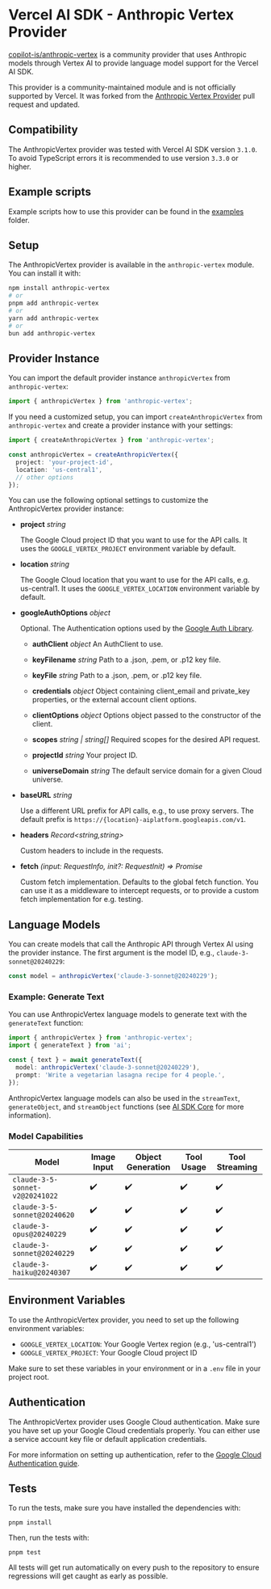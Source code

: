 # Vercel AI SDK - Anthropic Vertex Provider

[copilot-is/anthropic-vertex](https://github.com/copilot-is/anthropic-vertex) is a community provider that uses Anthropic models through Vertex AI to provide language model support for the Vercel AI SDK.

This provider is a community-maintained module and is not officially supported by Vercel. It was forked from the [Anthropic Vertex Provider](https://github.com/vercel/ai/pull/2482) pull request and updated.

## Compatibility

The AnthropicVertex provider was tested with Vercel AI SDK version `3.1.0`. To avoid TypeScript errors it is recommended to use version `3.3.0` or higher.

## Example scripts

Example scripts how to use this provider can be found in the [examples](./examples) folder.

## Setup

The AnthropicVertex provider is available in the `anthropic-vertex` module. You can install it with:

```bash
npm install anthropic-vertex
# or
pnpm add anthropic-vertex
# or
yarn add anthropic-vertex
# or
bun add anthropic-vertex
```

## Provider Instance

You can import the default provider instance `anthropicVertex` from `anthropic-vertex`:

```ts
import { anthropicVertex } from 'anthropic-vertex';
```

If you need a customized setup, you can import `createAnthropicVertex` from `anthropic-vertex` and create a provider instance with your settings:

```ts
import { createAnthropicVertex } from 'anthropic-vertex';

const anthropicVertex = createAnthropicVertex({
  project: 'your-project-id',
  location: 'us-central1',
  // other options
});
```

You can use the following optional settings to customize the AnthropicVertex provider instance:

- **project** _string_

  The Google Cloud project ID that you want to use for the API calls. It uses the `GOOGLE_VERTEX_PROJECT` environment variable by default.

- **location** _string_

  The Google Cloud location that you want to use for the API calls, e.g. us-central1. It uses the `GOOGLE_VERTEX_LOCATION` environment variable by default.

- **googleAuthOptions** _object_

  Optional. The Authentication options used by the [Google Auth Library](https://github.com/googleapis/google-auth-library-nodejs/).

  - **authClient** _object_ An AuthClient to use.

  - **keyFilename** _string_ Path to a .json, .pem, or .p12 key file.

  - **keyFile** _string_ Path to a .json, .pem, or .p12 key file.

  - **credentials** _object_ Object containing client_email and private_key properties, or the external account client options.

  - **clientOptions** _object_ Options object passed to the constructor of the client.

  - **scopes** _string | string[]_ Required scopes for the desired API request.

  - **projectId** _string_ Your project ID.

  - **universeDomain** _string_ The default service domain for a given Cloud universe.

- **baseURL** _string_

  Use a different URL prefix for API calls, e.g., to use proxy servers.
  The default prefix is `https://{location}-aiplatform.googleapis.com/v1`.

- **headers** _Record&lt;string,string&gt;_

  Custom headers to include in the requests.

- **fetch** _(input: RequestInfo, init?: RequestInit) => Promise<Response>_

  Custom fetch implementation. Defaults to the global fetch function. You can use it as a middleware to intercept requests, or to provide a custom fetch implementation for e.g. testing.

## Language Models

You can create models that call the Anthropic API through Vertex AI using the provider instance.
The first argument is the model ID, e.g., `claude-3-sonnet@20240229`:

```ts
const model = anthropicVertex('claude-3-sonnet@20240229');
```

### Example: Generate Text

You can use AnthropicVertex language models to generate text with the `generateText` function:

```ts
import { anthropicVertex } from 'anthropic-vertex';
import { generateText } from 'ai';

const { text } = await generateText({
  model: anthropicVertex('claude-3-sonnet@20240229'),
  prompt: 'Write a vegetarian lasagna recipe for 4 people.',
});
```

AnthropicVertex language models can also be used in the `streamText`, `generateObject`, and `streamObject` functions
(see [AI SDK Core](/docs/ai-sdk-core) for more information).

### Model Capabilities

| Model                           | Image Input        | Object Generation  | Tool Usage         | Tool Streaming     |
| ------------------------------- | ------------------ | ------------------ | ------------------ | ------------------ |
| `claude-3-5-sonnet-v2@20241022` | :heavy_check_mark: | :heavy_check_mark: | :heavy_check_mark: | :heavy_check_mark: |
| `claude-3-5-sonnet@20240620`    | :heavy_check_mark: | :heavy_check_mark: | :heavy_check_mark: | :heavy_check_mark: |
| `claude-3-opus@20240229`        | :heavy_check_mark: | :heavy_check_mark: | :heavy_check_mark: | :heavy_check_mark: |
| `claude-3-sonnet@20240229`      | :heavy_check_mark: | :heavy_check_mark: | :heavy_check_mark: | :heavy_check_mark: |
| `claude-3-haiku@20240307`       | :heavy_check_mark: | :heavy_check_mark: | :heavy_check_mark: | :heavy_check_mark: |

## Environment Variables

To use the AnthropicVertex provider, you need to set up the following environment variables:

- `GOOGLE_VERTEX_LOCATION`: Your Google Vertex region (e.g., 'us-central1')
- `GOOGLE_VERTEX_PROJECT`: Your Google Cloud project ID

Make sure to set these variables in your environment or in a `.env` file in your project root.

## Authentication

The AnthropicVertex provider uses Google Cloud authentication. Make sure you have set up your Google Cloud credentials properly. You can either use a service account key file or default application credentials.

For more information on setting up authentication, refer to the [Google Cloud Authentication guide](https://cloud.google.com/docs/authentication).

## Tests

To run the tests, make sure you have installed the dependencies with:

```shell
pnpm install
```

Then, run the tests with:

```shell
pnpm test
```

All tests will get run automatically on every push to the repository to ensure regressions will get caught as early as possible.
